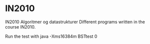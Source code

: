 # IN2010
IN2010 Algoritmer og datastrukturer
Different programs written in the course IN2010. 

Run the test with java -Xms16384m BSTtest 0
